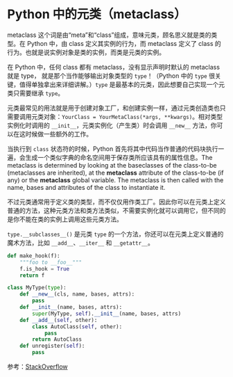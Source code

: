 # Python 中的元类（metaclass）

metaclass 这个词是由“meta”和“class”组成，意味元类，顾名思义就是类的类型。在 Python 中，由 class 定义其实例的行为，而 metaclass 定义了 class 的行为。也就是说实例对象是类的实例，而类是元类的实例。

在 Python 中，任何 class 都有 metaclass，没有显示声明时默认的 metaclass 就是 type，
就是那个当作能够输出对象类型的 ``type``！（Python 中的 ``type`` 很关键，值得单独拿出来详细讲解。）``type`` 是最基本的元类，因此想要自己实现一个元类只需要继承 ``type``。

元类最常见的用法就是用于创建对象工厂，和创建实例一样，通过元类创造类也只需要调用元类对象：``YourClass = YourMetaClass(*args, **kwargs)``。相对类型实例化时调用的 ``__init__``，元类实例化（产生类）时会调用 ``__new__`` 方法，你可以在这时候做一些额外的工作。

当执行到 ``class`` 状态符的时候，Python 首先将其中代码当作普通的代码块执行一遍，会生成一个类似字典的命名空间用于保存类所应该具有的属性信息。The metaclass is determined by looking at the baseclasses of the class-to-be (metaclasses are inherited), at the __metaclass__ attribute of the class-to-be (if any) or the __metaclass__ global variable. The metaclass is then called with the name, bases and attributes of the class to instantiate it.

不过元类通常用于定义类的类型，而不仅仅用作类工厂。因此你可以在元类上定义普通的方法，这种元类方法和类方法类似，不需要实例化就可以调用它，但不同的是你不能在类的实例上调用这些元类方法。

``type.__subclasses__()`` 是元类 ``type`` 的一个方法，你还可以在元类上定义普通的魔术方法，比如 ``__add__``、``__iter__`` 和 ``__getattr__``。

```py
def make_hook(f):
    """foo to __foo__"""
    f.is_hook = True
    return f

class MyType(type):
    def __new__(cls, name, bases, attrs):
        pass
    def __init__(name, bases, attrs):
        super(MyType, self).__init__(name, bases, attrs)
    def __add__(self, other):
        class AutoClass(self, other):
            pass
        return AutoClass
    def unregister(self):
        pass
```

参考：[StackOverflow](http://stackoverflow.com/questions/100003/what-is-a-metaclass-in-python)
